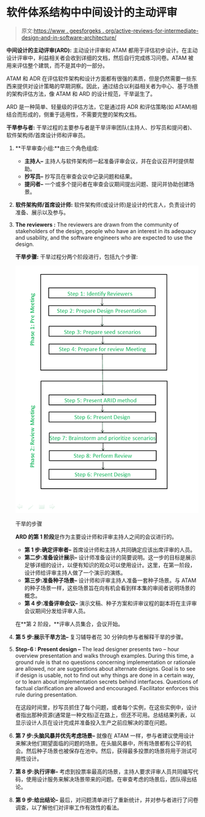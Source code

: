 # 软件体系结构中中间设计的主动评审

> 原文:[https://www . geesforgeks . org/active-reviews-for-intermediate-design-and-in-software-architecture/](https://www.geeksforgeeks.org/active-reviews-for-intermediate-designs-arid-in-software-architectures/)

**中间设计的主动评审(ARD):**
主动设计评审和 ATAM 都用于评估初步设计。在主动设计评审中，利益相关者会收到详细的文档，然后自行完成练习问卷。ATAM 被用来评估整个建筑，而不是其中的一部分。

ATAM 和 ADR 在评估软件架构和设计方面都有很强的素质，但是仍然需要一些东西来提供对设计策略的早期洞察。因此，通过结合以利益相关者为中心、基于场景的架构评估方法，像 ATAM 和 ARD 的设计规范，干旱诞生了。

ARD 是一种简单、轻量级的评估方法，它是通过将 ADR 和评估策略(如 ATAM)相结合而形成的，侧重于适用性，不需要完整的架构文档。

**干旱参与者:**
干旱过程的主要参与者是干旱评审团队(主持人、抄写员和提问者)、软件架构师/首席设计师和评审员。

1.  **干旱审查小组:**由三个角色组成:
    *   **主持人–**
        主持人与软件架构师一起准备评审会议，并在会议召开时提供帮助。
    *   **抄写员–**
        抄写员在审查会议中记录问题和结果。
    *   **提问者–**
        一个或多个提问者在审查会议期间提出问题、提问并协助创建场景。
2.  **软件架构师/首席设计师:**
    软件架构师(或设计师)是设计的代言人，负责设计的准备、展示以及参与。
3.  **The reviewers :**
    The reviewers are drawn from the community of stakeholders of the design, people who have an interest in its adequacy and usability, and the software engineers who are expected to use the design.

    **干旱步骤:**
    干旱过程分两个阶段进行，包括九个步骤:

    ![](img/efcf8995cde25d9c32ea1d372233c1af.png)

    干旱的步骤

    **ARD 的第 1 阶段**是作为主要设计师和评审主持人之间的会议进行的。

    *   **第 1 步:确定评审者–**
        首席设计师和主持人共同确定应该出席评审的人员。
    *   **第二步:准备设计展示–**
        设计师准备设计的简要说明。这一步的目标是展示足够详细的设计，以便有知识的观众可以使用设计。这里，在第一阶段，设计师给评审主持人做了一个演示的演练。
    *   **第三步:准备种子场景–**
        设计师和评审主持人准备一套种子场景。与 ATAM 的种子场景一样，这些场景旨在向有机会看到样本集的审阅者说明场景的概念。
    *   **第 4 步:准备评审会议–**
        演示文稿、种子方案和评审议程的副本将在主评审会议期间分发给评审人员。

    在**第 2 阶段，**评审人员集合，会议开始。

4.  **第 5 步:展示干旱方法–**
    复习辅导者花 30 分钟向参与者解释干旱的步骤。
5.  **Step-6 : Present design –**
    The lead designer presents two – hour overview presentation and walks through examples. During this time, a ground rule is that no questions concerning implementation or rationale are allowed, nor are suggestions about alternate designs. Goal is to see if design is usable, not to find out why things are done in a certain way, or to learn about implementation secrets behind interfaces. Questions of factual clarification are allowed and encouraged. Facilitator enforces this rule during presentation.

    在这段时间里，抄写员抓住了每个问题，或者每个实例，在这些实例中，设计者指出那种资源(通常是一种文档)正在路上，但还不可用。总结结果列表，以显示设计人员在设计完成并准备投入生产之前应解决的潜在问题。

6.  **第 7 步:头脑风暴并优先考虑场景–**
    就像在 ATAM 一样，参与者建议使用设计来解决他们期望面临的问题的场景。在头脑风暴中，所有场景都有公平的机会。然后种子场景也被保存在池中。然后，获得最多投票的场景将用于测试可用性设计。
7.  **第 8 步:执行评审–**
    考虑到投票率最高的场景，主持人要求评审人员共同编写代码，使用设计服务来解决场景带来的问题。在审查考虑的场景后，团队得出结论。
8.  **第 9 步:给出结论–**
    最后，对问题清单进行了重新统计，并对参与者进行了问卷调查，以了解他们对评审工作有效性的看法。